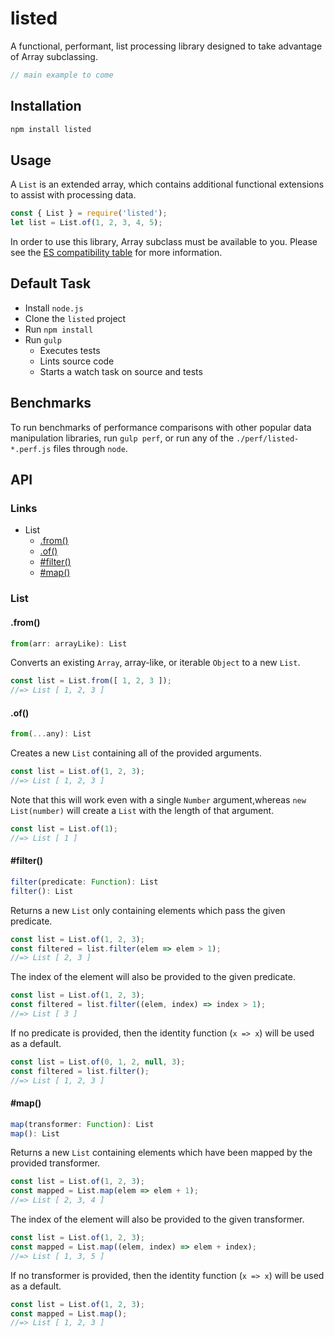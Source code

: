 # listed

A functional, performant, list processing library designed to take advantage of Array subclassing.

```js
// main example to come
```

## Installation

```js
npm install listed
```

## Usage

A `List` is an extended array, which contains additional functional extensions to assist with processing data.

```js
const { List } = require('listed');
let list = List.of(1, 2, 3, 4, 5);
```

In order to use this library, Array subclass must be available to you. Please see the [ES compatibility table](http://kangax.github.io/compat-table/es6/) for more information.

## Default Task

* Install `node.js`
* Clone the `listed` project
* Run `npm install`
* Run `gulp`
  * Executes tests
  * Lints source code
  * Starts a watch task on source and tests

## Benchmarks

To run benchmarks of performance comparisons with other popular data manipulation libraries, run `gulp perf`, or run any of the `./perf/listed-*.perf.js` files through `node`.

## API

### Links

* List
  * [.from()](.from)
  * [.of()](.of)
  * [#filter()](#filter)
  * [#map()](#map)

### List

#### .from()

```js
from(arr: arrayLike): List
```

Converts an existing `Array`, array-like, or iterable `Object` to a new `List`.

```js
const list = List.from([ 1, 2, 3 ]);
//=> List [ 1, 2, 3 ]
```

#### .of()

```js
from(...any): List
```

Creates a new `List` containing all of the provided arguments.

```js
const list = List.of(1, 2, 3);
//=> List [ 1, 2, 3 ]
```

Note that this will work even with a single `Number` argument,whereas `new List(number)` will create a `List` with the length of that argument.

```js
const list = List.of(1);
//=> List [ 1 ]
```

#### #filter()

```js
filter(predicate: Function): List
filter(): List
```

Returns a new `List` only containing elements which pass the given predicate.

```js
const list = List.of(1, 2, 3);
const filtered = list.filter(elem => elem > 1);
//=> List [ 2, 3 ]
```

The index of the element will also be provided to the given predicate.

```js
const list = List.of(1, 2, 3);
const filtered = list.filter((elem, index) => index > 1);
//=> List [ 3 ]
```

If no predicate is provided, then the identity function (`x => x`) will be used as a default.

```js
const list = List.of(0, 1, 2, null, 3);
const filtered = list.filter();
//=> List [ 1, 2, 3 ]
```

#### #map()

```js
map(transformer: Function): List
map(): List
```

Returns a new `List` containing elements which have been mapped by the provided transformer.

```js
const list = List.of(1, 2, 3);
const mapped = List.map(elem => elem + 1);
//=> List [ 2, 3, 4 ]
```
The index of the element will also be provided to the given transformer.

```js
const list = List.of(1, 2, 3);
const mapped = List.map((elem, index) => elem + index);
//=> List [ 1, 3, 5 ]
```

If no transformer is provided, then the identity function (`x => x`) will be used as a default.

```js
const list = List.of(1, 2, 3);
const mapped = List.map();
//=> List [ 1, 2, 3 ]
```

